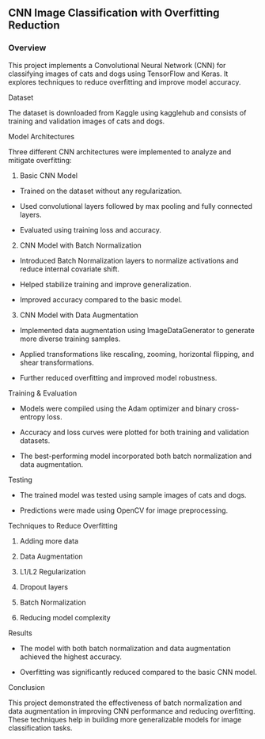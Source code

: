 ## CNN Image Classification with Overfitting Reduction

 ### Overview

This project implements a Convolutional Neural Network (CNN) for classifying images of cats and dogs using TensorFlow and Keras. It explores techniques to reduce overfitting and improve model accuracy.

Dataset

The dataset is downloaded from Kaggle using kagglehub and consists of training and validation images of cats and dogs.

Model Architectures

 Three different CNN architectures were implemented to analyze and mitigate overfitting:

1. Basic CNN Model

* Trained on the dataset without any regularization.

* Used convolutional layers followed by max pooling and fully connected layers.

* Evaluated using training loss and accuracy.

2. CNN Model with Batch Normalization

* Introduced Batch Normalization layers to normalize activations and reduce internal covariate shift.

* Helped stabilize training and improve generalization.

* Improved accuracy compared to the basic model.

3. CNN Model with Data Augmentation

* Implemented data augmentation using ImageDataGenerator to generate more diverse training samples.

* Applied transformations like rescaling, zooming, horizontal flipping, and shear transformations.

* Further reduced overfitting and improved model robustness.

Training & Evaluation

* Models were compiled using the Adam optimizer and binary cross-entropy loss.

* Accuracy and loss curves were plotted for both training and validation datasets.

* The best-performing model incorporated both batch normalization and data augmentation.

Testing

* The trained model was tested using sample images of cats and dogs.

* Predictions were made using OpenCV for image preprocessing.

Techniques to Reduce Overfitting

1. Adding more data

2. Data Augmentation

3. L1/L2 Regularization

4. Dropout layers

5. Batch Normalization

6. Reducing model complexity

Results

* The model with both batch normalization and data augmentation achieved the highest accuracy.

* Overfitting was significantly reduced compared to the basic CNN model.

Conclusion

This project demonstrated the effectiveness of batch normalization and data augmentation in improving CNN performance and reducing overfitting. These techniques help in building more generalizable models for image classification tasks.
